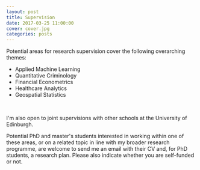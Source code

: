 ```yaml
---
layout: post
title: Supervision
date: 2017-03-25 11:00:00
cover: cover.jpg
categories: posts
---
```


Potential areas for research supervision cover the following overarching themes:

* Applied Machine Learning
* Quantitative Criminology
* Financial Econometrics 
* Healthcare Analytics 
* Geospatial Statistics
<br>

I'm also open to joint supervisions with other schools at the University of Edinburgh.

Potential PhD and master's students interested in working within one of these areas, or on a related topic in line with my broader research programme, are welcome to send me an email with their CV and, for PhD students, a research plan. Please also indicate whether you are self-funded or not.

<br>
